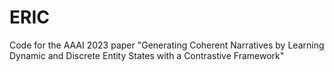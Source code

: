 # ERIC
Code for the AAAI 2023 paper "Generating Coherent Narratives by Learning Dynamic and Discrete Entity States with a Contrastive Framework"
